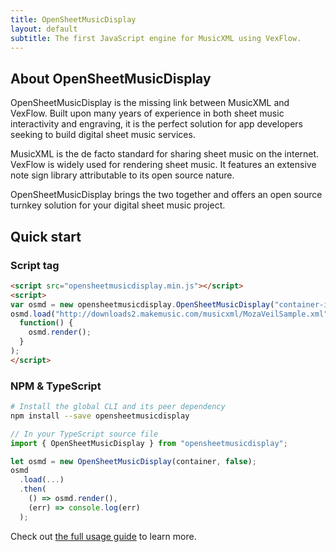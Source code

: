 ```yaml
---
title: OpenSheetMusicDisplay
layout: default
subtitle: The first JavaScript engine for MusicXML using VexFlow.
---
```


## About OpenSheetMusicDisplay

OpenSheetMusicDisplay is the missing link between MusicXML and VexFlow. Built upon many years of experience in both sheet music interactivity and engraving, it is the perfect solution for app developers seeking to build digital sheet music services.

MusicXML is the de facto standard for sharing sheet music on the internet. VexFlow is widely used for rendering sheet music. It features an extensive note sign library attributable to its open source nature.

OpenSheetMusicDisplay brings the two together and offers an open source turnkey solution for your digital sheet music project.


## Quick start

### Script tag
```html
<script src="opensheetmusicdisplay.min.js"></script>
<script>
var osmd = new opensheetmusicdisplay.OpenSheetMusicDisplay("container-id");
osmd.load("http://downloads2.makemusic.com/musicxml/MozaVeilSample.xml").then(
  function() {
    osmd.render();
  }
);
</script>
```

### NPM & TypeScript
```sh
# Install the global CLI and its peer dependency
npm install --save opensheetmusicdisplay
```

```typescript
// In your TypeScript source file
import { OpenSheetMusicDisplay } from "opensheetmusicdisplay";

let osmd = new OpenSheetMusicDisplay(container, false);
osmd
  .load(...)
  .then(
    () => osmd.render(),
    (err) => console.log(err)
  );
```

Check out [the full usage guide](usage/script) to learn more.

[0]: http://www.typescriptlang.org/
